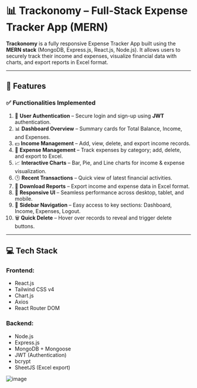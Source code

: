 # 📊 Trackonomy – Full-Stack Expense Tracker App (MERN)

**Trackonomy** is a fully responsive Expense Tracker App built using the **MERN stack** (MongoDB, Express.js, React.js, Node.js). It allows users to securely track their income and expenses, visualize financial data with charts, and export reports in Excel format.

---

## 🌟 Features

### ✅ Functionalities Implemented

1. 🔐 **User Authentication** – Secure login and sign-up using **JWT** authentication.
2. 📊 **Dashboard Overview** – Summary cards for Total Balance, Income, and Expenses.
3. 💵 **Income Management** – Add, view, delete, and export income records.
4. 🧾 **Expense Management** – Track expenses by category; add, delete, and export to Excel.
5. 📈 **Interactive Charts** – Bar, Pie, and Line charts for income & expense visualization.
6. 🕒 **Recent Transactions** – Quick view of latest financial activities.
7. 📁 **Download Reports** – Export income and expense data in Excel format.
8. 📱 **Responsive UI** – Seamless performance across desktop, tablet, and mobile.
9. 🧭 **Sidebar Navigation** – Easy access to key sections: Dashboard, Income, Expenses, Logout.
10. 🗑️ **Quick Delete** – Hover over records to reveal and trigger delete buttons.

---

## 💻 Tech Stack

### Frontend:
- React.js
- Tailwind CSS v4
- Chart.js
- Axios
- React Router DOM

### Backend:
- Node.js
- Express.js
- MongoDB + Mongoose
- JWT (Authentication)
- bcrypt
- SheetJS (Excel export)


![image](https://github.com/user-attachments/assets/66c5fdde-4f92-40e7-a604-fd0e11d25d02)

